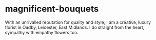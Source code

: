# magnificent-bouquets
With an unrivalled reputation for quality and style, I am a creative, luxury florist in Oadby, Leicester, East Midlands. I do straight from the heart, sympathy with empathy flowers too.
